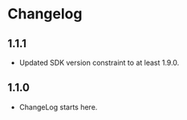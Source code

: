 # Changelog

## 1.1.1

- Updated SDK version constraint to at least 1.9.0.

## 1.1.0

- ChangeLog starts here.
